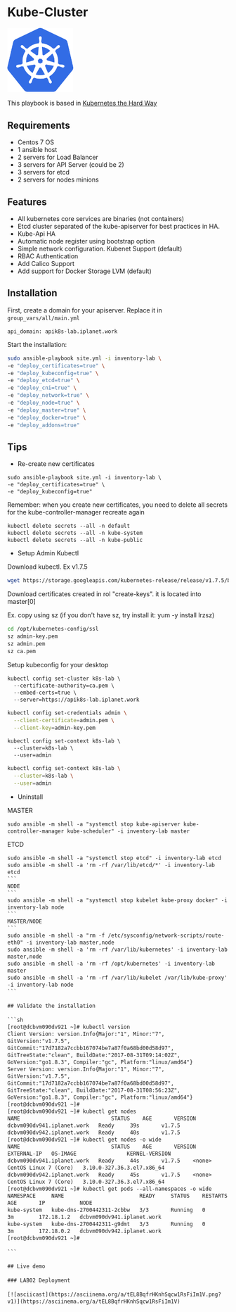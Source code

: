 # Kube-Cluster

<img src="https://raw.githubusercontent.com/kubernetes/kubernetes/master/logo/logo.png" width="150">


This playbook is based in [Kubernetes the Hard Way](https://github.com/kelseyhightower/kubernetes-the-hard-way)

## Requirements 

* Centos 7 OS
* 1 ansible host
* 2 servers for Load Balancer 
* 3 servers for API Server (could be 2)
* 3 servers for etcd 
* 2 servers for nodes minions

## Features

- All kubernetes core services are binaries (not containers) 
- Etcd cluster separated of the kube-apiserver for best practices in HA. 
- Kube-Api HA
- Automatic node register using bootstrap option
- Simple network configuration. Kubenet Support (default) 
- RBAC Authentication
- Add Calico Support
- Add support for Docker Storage LVM (default) 

## Installation

First, create a domain for your apiserver. Replace it in `group_vars/all/main.yml` 

```
api_domain: apik8s-lab.iplanet.work
```

Start the installation: 

```sh
sudo ansible-playbook site.yml -i inventory-lab \
-e "deploy_certificates=true" \
-e "deploy_kubeconfig=true" \
-e "deploy_etcd=true" \
-e "deploy_cni=true" \
-e "deploy_network=true" \
-e "deploy_node=true" \
-e "deploy_master=true" \
-e "deploy_docker=true" \
-e "deploy_addons=true"
```

## Tips 

* Re-create new certificates

```
sudo ansible-playbook site.yml -i inventory-lab \
-e "deploy_certificates=true" \
-e "deploy_kubeconfig=true" 
```

Remember: when you create new certificates, you need to delete all secrets for the kube-controller-manager recreate again
```
kubectl delete secrets --all -n default
kubectl delete secrets --all -n kube-system
kubectl delete secrets --all -n kube-public
```

* Setup Admin Kubectl

Download kubectl. Ex v1.7.5

```sh
wget https://storage.googleapis.com/kubernetes-release/release/v1.7.5/bin/linux/amd64/kubectl
```

Download certificates created in rol "create-keys". it is located into master[0]

Ex. copy using sz (if you don't have sz, try install it: yum -y install lrzsz) 
```sh
cd /opt/kubernetes-config/ssl
sz admin-key.pem
sz admin.pem
sz ca.pem
```

Setup kubeconfig for your desktop

```
kubectl config set-cluster k8s-lab \
  --certificate-authority=ca.pem \
  --embed-certs=true \
  --server=https://apik8s-lab.iplanet.work
```

```sh
kubectl config set-credentials admin \
  --client-certificate=admin.pem \
  --client-key=admin-key.pem
```

```
kubectl config set-context k8s-lab \
  --cluster=k8s-lab \
  --user=admin
```

```sh
kubectl config set-context k8s-lab \
  --cluster=k8s-lab \
  --user=admin
```

* Uninstall 

MASTER
```
sudo ansible -m shell -a "systemctl stop kube-apiserver kube-controller-manager kube-scheduler" -i inventory-lab master
```
ETCD
```` 
sudo ansible -m shell -a "systemctl stop etcd" -i inventory-lab etcd
sudo ansible -m shell -a 'rm -rf /var/lib/etcd/*' -i inventory-lab etcd 
```
NODE
```
sudo ansible -m shell -a "systemctl stop kubelet kube-proxy docker" -i inventory-lab node
```
MASTER/NODE
```
sudo ansible -m shell -a "rm -f /etc/sysconfig/network-scripts/route-eth0" -i inventory-lab master,node
sudo ansible -m shell -a 'rm -rf /var/lib/kubernetes' -i inventory-lab master,node
sudo ansible -m shell -a 'rm -rf /opt/kubernetes' -i inventory-lab master
sudo ansible -m shell -a 'rm -rf /var/lib/kubelet /var/lib/kube-proxy' -i inventory-lab node
```

## Validate the installation

```sh
[root@dcbvm090dv921 ~]# kubectl version
Client Version: version.Info{Major:"1", Minor:"7", GitVersion:"v1.7.5", GitCommit:"17d7182a7ccbb167074be7a87f0a68bd00d58d97", GitTreeState:"clean", BuildDate:"2017-08-31T09:14:02Z", GoVersion:"go1.8.3", Compiler:"gc", Platform:"linux/amd64"}
Server Version: version.Info{Major:"1", Minor:"7", GitVersion:"v1.7.5", GitCommit:"17d7182a7ccbb167074be7a87f0a68bd00d58d97", GitTreeState:"clean", BuildDate:"2017-08-31T08:56:23Z", GoVersion:"go1.8.3", Compiler:"gc", Platform:"linux/amd64"}
[root@dcbvm090dv921 ~]# 
[root@dcbvm090dv921 ~]# kubectl get nodes 
NAME                             STATUS    AGE       VERSION
dcbvm090dv941.iplanet.work   Ready     39s       v1.7.5
dcbvm090dv942.iplanet.work   Ready     40s       v1.7.5
[root@dcbvm090dv921 ~]# kubectl get nodes -o wide
NAME                             STATUS    AGE       VERSION   EXTERNAL-IP   OS-IMAGE                KERNEL-VERSION
dcbvm090dv941.iplanet.work   Ready     44s       v1.7.5    <none>        CentOS Linux 7 (Core)   3.10.0-327.36.3.el7.x86_64
dcbvm090dv942.iplanet.work   Ready     45s       v1.7.5    <none>        CentOS Linux 7 (Core)   3.10.0-327.36.3.el7.x86_64
[root@dcbvm090dv921 ~]# kubectl get pods --all-namespaces -o wide
NAMESPACE     NAME                        READY     STATUS    RESTARTS   AGE       IP           NODE
kube-system   kube-dns-2700442311-2cbbw   3/3       Running   0          3m        172.18.1.2   dcbvm090dv941.iplanet.work
kube-system   kube-dns-2700442311-g9dmt   3/3       Running   0          3m        172.18.0.2   dcbvm090dv942.iplanet.work
[root@dcbvm090dv921 ~]# 

```

## Live demo 

### LAB02 Deployment

[![asciicast](https://asciinema.org/a/tEL8BqfrHKnhSqcw1RsFiIm1V.png?v1)](https://asciinema.org/a/tEL8BqfrHKnhSqcw1RsFiIm1V)
